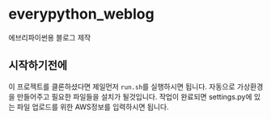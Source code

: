 # everypython_weblog
에브리파이썬용 블로그 제작

## 시작하기전에
이 프로젝트를 클론하셨다면 제일먼저
`run.sh`를 실행하시면 됩니다.
자동으로 가상환경을 만들어주고 필요한 파일들을 설치가 될것입니다.
작업이 완료되면 settings.py에 있는 파일 업로드를 위한 AWS정보를 입력하시면 됩니다.
